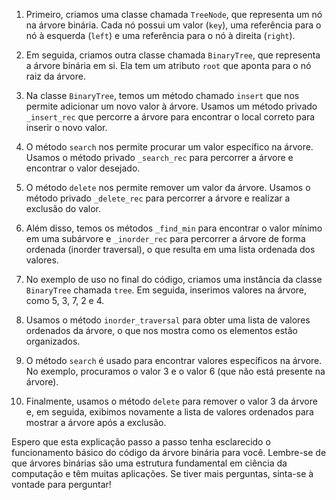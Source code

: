 1. Primeiro, criamos uma classe chamada `TreeNode`, que representa um nó na árvore binária. Cada nó possui um valor (`key`), uma referência para o nó à esquerda (`left`) e uma referência para o nó à direita (`right`).

2. Em seguida, criamos outra classe chamada `BinaryTree`, que representa a árvore binária em si. Ela tem um atributo `root` que aponta para o nó raiz da árvore.

3. Na classe `BinaryTree`, temos um método chamado `insert` que nos permite adicionar um novo valor à árvore. Usamos um método privado `_insert_rec` que percorre a árvore para encontrar o local correto para inserir o novo valor.

4. O método `search` nos permite procurar um valor específico na árvore. Usamos o método privado `_search_rec` para percorrer a árvore e encontrar o valor desejado.

5. O método `delete` nos permite remover um valor da árvore. Usamos o método privado `_delete_rec` para percorrer a árvore e realizar a exclusão do valor.

6. Além disso, temos os métodos `_find_min` para encontrar o valor mínimo em uma subárvore e `_inorder_rec` para percorrer a árvore de forma ordenada (inorder traversal), o que resulta em uma lista ordenada dos valores.

7. No exemplo de uso no final do código, criamos uma instância da classe `BinaryTree` chamada `tree`. Em seguida, inserimos valores na árvore, como 5, 3, 7, 2 e 4.

8. Usamos o método `inorder_traversal` para obter uma lista de valores ordenados da árvore, o que nos mostra como os elementos estão organizados.

9. O método `search` é usado para encontrar valores específicos na árvore. No exemplo, procuramos o valor 3 e o valor 6 (que não está presente na árvore).

10. Finalmente, usamos o método `delete` para remover o valor 3 da árvore e, em seguida, exibimos novamente a lista de valores ordenados para mostrar a árvore após a exclusão.

Espero que esta explicação passo a passo tenha esclarecido o funcionamento básico do código da árvore binária para você. Lembre-se de que árvores binárias são uma estrutura fundamental em ciência da computação e têm muitas aplicações. Se tiver mais perguntas, sinta-se à vontade para perguntar!